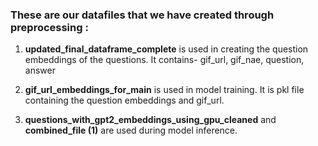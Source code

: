 ### These are our datafiles that we have created through preprocessing :

1. **updated_final_dataframe_complete** is used in creating the question embeddings of the questions.
It contains- gif_url, gif_nae, question, answer 

2. **gif_url_embeddings_for_main** is used in model training.
It is pkl file containing the question embeddings and gif_url.

3. **questions_with_gpt2_embeddings_using_gpu_cleaned** and **combined_file (1)** are used during model inference.
